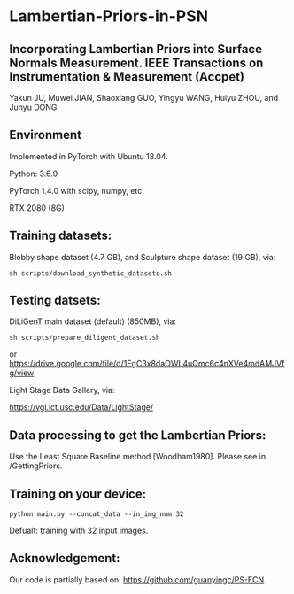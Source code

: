 # Lambertian-Priors-in-PSN

## Incorporating Lambertian Priors into Surface Normals Measurement. IEEE Transactions on Instrumentation & Measurement (Accpet)
Yakun JU, Muwei JIAN, Shaoxiang GUO, Yingyu WANG, Huiyu ZHOU, and Junyu DONG

## Environment

Implemented in PyTorch with Ubuntu 18.04.

Python: 3.6.9 

PyTorch 1.4.0 with scipy, numpy, etc.

RTX 2080 (8G)

## Training datasets:
Blobby shape dataset (4.7 GB), and Sculpture shape dataset (19 GB), via: 

```shell
sh scripts/download_synthetic_datasets.sh
```
## Testing datsets:

DiLiGenT main dataset (default) (850MB), via:
```shell
sh scripts/prepare_diligent_dataset.sh  
```
or   https://drive.google.com/file/d/1EgC3x8daOWL4uQmc6c4nXVe4mdAMJVfg/view

Light Stage Data Gallery, via:

https://vgl.ict.usc.edu/Data/LightStage/

## Data processing to get the Lambertian Priors:

Use the Least Square Baseline method [Woodham1980].
Please see in /GettingPriors.

## Training on your device:
```shell
python main.py --concat_data --in_img_num 32
```
Defualt: training with 32 input images.




## Acknowledgement:

Our code is partially based on: https://github.com/guanyingc/PS-FCN.

